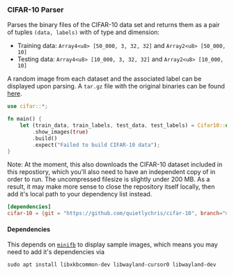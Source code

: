 ### CIFAR-10 Parser

Parses the binary files of the CIFAR-10 data set and returns them as a pair of tuples `(data, labels)` with of type and dimension:
- Training data:  `Array4<u8> [50_000, 3, 32, 32]` and `Array2<u8> [50_000, 10]` 
- Testing data:  `Array4<u8> [10_000, 3, 32, 32]` and `Array2<u8> [10_000, 10]` 

A random image from each dataset and the associated label can be displayed upon parsing. A `tar.gz` file with the original binaries can be found [here](https://www.cs.toronto.edu/~kriz/cifar.html). 

```rust
use cifar::*;

fn main() {
    let (train_data, train_labels, test_data, test_labels) = Cifar10::default()
        .show_images(true)
        .build()
        .expect("Failed to build CIFAR-10 data");
}
```
Note: At the moment, this also downloads the CIFAR-10 dataset included in this repostiory, which you'll also need to have an independent copy of in order to run. The uncompressed filesize is slightly under 200 MB. As a result, it may make more sense to close the repository itself locally, then add it's local path to your dependency list instead. 

```toml
[dependencies]
cifar-10 = {git = "https://github.com/quietlychris/cifar-10", branch="master"}
```

#### Dependencies
This depends on [`minifb`](https://github.com/emoon/rust_minifb) to display sample images, which means you may need to add it's dependencies via 
```
sudo apt install libxkbcommon-dev libwayland-cursor0 libwayland-dev
```
